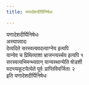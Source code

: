 ```yaml
---
title: यणादेशदीर्घिनिषेधः

---
```

यणादेशदीर्घिनिषेधः  
अस्यापवादः  
देव्यदिते सरस्वत्यवदत्याग्नेय इत्यपि  
यान्येव च प्रिथिव्याशा भ्राजन्त्यर्च्चय इत्यपि १  
सरस्वत्यभिमन्थ्यग्रान् यान्यस्थान्येति षोडशी  
वदन्त्यकूटयेत्येते पूर्वः प्राप्तिविवर्जिताः २  
                                  इति यणादेशदीर्घिनिषेधः